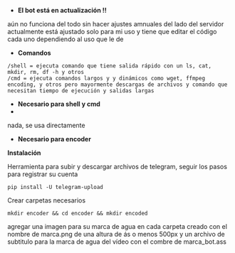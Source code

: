 - **El bot está en actualización !!**

aún no funciona del todo sin hacer ajustes amnuales del lado del servidor
actualmente está ajustado solo para mi uso y tiene que editar el código cada uno dependiendo al uso que le de

- **Comandos**
```
/shell = ejecuta comando que tiene salida rápido con un ls, cat, mkdir, rm, df -h y otros
/cmd = ejecuta comandos largos y y dinámicos como wget, ffmpeg encoding, y otros pero mayormente descargas de archivos y comando que necesitan tiempo de ejecución y salidas largas 
```
- **Necesario para shell y cmd**
- 
nada, se usa directamente

- **Necesario para encoder**

**Instalación**

Herramienta para subir y descargar archivos de telegram, seguir los pasos para registrar su cuenta
```
pip install -U telegram-upload
```

Crear carpetas necesarios
```
mkdir encoder && cd encoder && mkdir encoded
```

agregar una imagen para su marca de agua en cada carpeta creado con el nombre de marca.png de una altura de ás o menos 500px
y un archivo de subtitulo para la marca de agua del vídeo con el combre de marca_bot.ass
